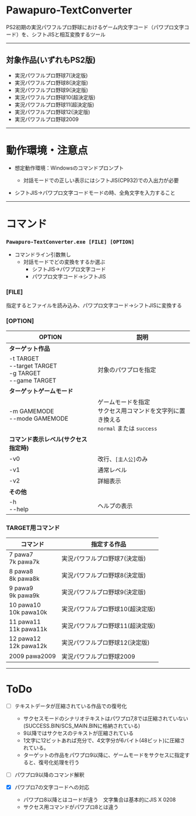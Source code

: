# Pawapuro-TextConverter
PS2初期の実況パワフルプロ野球におけるゲーム内文字コード（パワプロ文字コード）を、シフトJISと相互変換するツール

-----
## 対象作品(いずれもPS2版)
- 実況パワフルプロ野球7(決定版)
- 実況パワフルプロ野球8(決定版)
- 実況パワフルプロ野球9(決定版)
- 実況パワフルプロ野球10(超決定版)
- 実況パワフルプロ野球11(超決定版)
- 実況パワフルプロ野球12(決定版)
- 実況パワフルプロ野球2009

-----
# 動作環境・注意点
- 想定動作環境：Windowsのコマンドプロンプト
    - 対話モードでの正しい表示にはシフトJIS(CP932)での入出力が必要

- シフトJIS→パワプロ文字コードモードの時、全角文字を入力すること

-----
# コマンド
### `Pawapuro-TextConverter.exe [FILE] [OPTION]`

- コマンドライン引数無し
    - 対話モードでどの変換をするか選ぶ
        - シフトJIS→パワプロ文字コード
        - パワプロ文字コード→シフトJIS


### **[FILE]** 
指定するとファイルを読み込み、パワプロ文字コード→シフトJISに変換する

### **[OPTION]**

| OPTION | 説明 |
| ---- | ---- |
|**ターゲット作品**||
|-t TARGET<br>--target TARGET<br>-g TARGET<br>--game TARGET|対象のパワプロを指定|
|**ターゲットゲームモード**||
|-m GAMEMODE<br>--mode GAMEMODE|ゲームモードを指定<br>サクセス用コマンドを文字列に置き換える<br>`normal` または `success`|
|**コマンド表示レベル(サクセス指定時)**||
| -v0 | 改行、`[主人公]`のみ |
| -v1 | 通常レベル |
| -v2 | 詳細表示 |
|**その他**||
|-h<br>--help|ヘルプの表示|

### TARGET用コマンド

| コマンド | 指定する作品 |
| ---- | ---- |
|7 pawa7<br>7k pawa7k| 実況パワフルプロ野球7(決定版) |
|8 pawa8<br>8k pawa8k| 実況パワフルプロ野球8(決定版) |
|9 pawa9<br>9k pawa9k| 実況パワフルプロ野球9(決定版) |
|10 pawa10<br>10k pawa10k| 実況パワフルプロ野球10(超決定版) |
|11 pawa11<br>11k pawa11k| 実況パワフルプロ野球11(超決定版) |
|12 pawa12<br>12k pawa12k| 実況パワフルプロ野球12(決定版) |
|2009 pawa2009| 実況パワフルプロ野球2009 |

-----
# ToDo

- [ ] テキストデータが圧縮されている作品での復号化
    - サクセスモードのシナリオテキストはパワプロ7,8では圧縮されていない(SUCCESS.BIN/SCS_MAIN.BINに格納されている)
    - 9以降ではサクセスのテキストが圧縮されている
    - 1文字に12ビットあれば充分で、4文字分が6バイト(48ビット)に圧縮されている。
    - ターゲットの作品をパワプロ9以降に、ゲームモードをサクセスに指定すると、復号化処理を行う
- [ ] パワプロ9以降のコマンド解釈

- [x] パワプロ7の文字コードへの対応
    - パワプロ8以降とはコードが違う　文字集合は基本的にJIS X 0208
    - サクセス用コマンドがパワプロ8とは違う